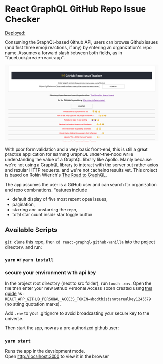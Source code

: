 # React GraphQL GitHub Repo Issue Checker
[Deployed:](https://gleeful-squirrel-3320fa.netlify.app/)

Consuming the GraphQL-based Github API, users can browse Github issues (and first three emoji reactions, if any) by entering an organization's repo name. Assumes a forward slash between both fields, as in "facebook/create-react-app".

![app screenshot](./public/screenShot.png)

With poor form validation and a very basic front-end, this is still a great practice application for learning GraphQL under-the-hood while understanding the value of a GraphQL library like Apollo. Mainly because we're not using a GraphQL library to interact with the server but rather axios and regular HTTP requests, and we're not cacheing results yet. This project is based on Robin Wierich's [The Road to GraphQL](https://roadtoreact.com/course-details?courseId=THE_ROAD_TO_GRAPHQL).

The app assumes the user is a GitHub user and can search for organization and repo combinations. Features include

-   default display of five most recent open issues,
-   pagination,
-   starring and unstarring the repo,
-   total star count inside star toggle button

## Available Scripts

`git clone` this repo, then `cd react-graphql-github-vanilla` into the project directory, and run:

### `yarn` or `yarn install`

### secure your environment with api key

In the project root directory (next to src folder), run `touch .env`. Open the file then enter your new Github Personal Access Token created using [this guide](https://help.github.com/en/github/authenticating-to-github/creating-a-personal-access-token-for-the-command-line) as :
`REACT_APP_GITHUB_PERSONAL_ACCESS_TOKEN=abcdthisisnotarealkey1245679` (no string quotation marks).

Add `.env` to your .gitignore to avoid broadcasting your secure key to the universe.

Then start the app, now as a pre-authorized github user:

### `yarn start`

Runs the app in the development mode.<br />
Open [http://localhost:3000](http://localhost:3000) to view it in the browser.
